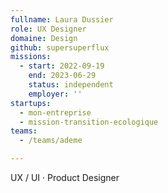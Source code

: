 ```yaml
---
fullname: Laura Dussier
role: UX Designer
domaine: Design
github: supersuperflux
missions:
  - start: 2022-09-19
    end: 2023-06-29
    status: independent
    employer: ''
startups:
  - mon-entreprise
  - mission-transition-ecologique
teams:
  - /teams/ademe

---
```

UX / UI · Product Designer
